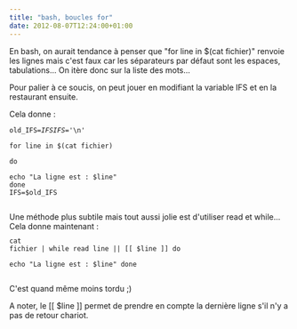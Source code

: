 ```yaml
---
title: "bash, boucles for"
date: 2012-08-07T12:24:00+01:00
---
```

En bash, on aurait tendance à penser que "for line in $(cat fichier)" renvoie les lignes mais c'est faux car les séparateurs par défaut sont les espaces, tabulations... On itère donc sur la liste des mots...

Pour palier à ce soucis, on peut jouer en modifiant la variable IFS et en la restaurant ensuite.

Cela donne :  <code><pre>old_IFS=$IFS     
IFS=$'\n'      
for line in $(cat fichier)        
do        
   echo "La ligne est : $line"
done        
IFS=$old_IFS    
</pre></code>  Une méthode plus subtile mais tout aussi jolie est d'utiliser read et while...  Cela donne maintenant :  <code><pre>cat fichier | while read line || [[ $line ]]
do        
   echo "La ligne est : $line"
done        
</pre></code>

C'est quand même moins tordu ;)

A noter, le [[ $line ]] permet de prendre en compte la dernière ligne s'il n'y a pas de retour chariot.
